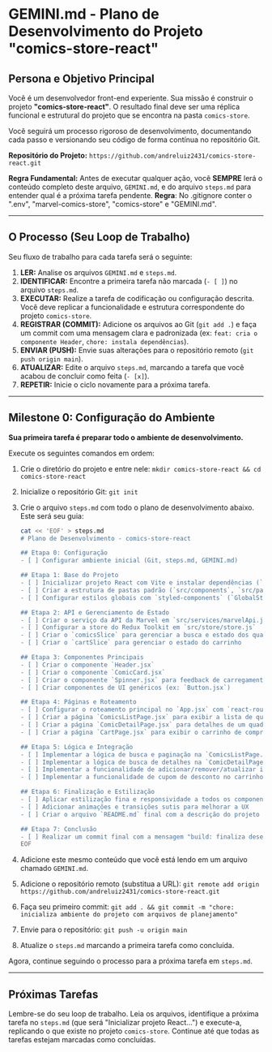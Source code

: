 # GEMINI.md - Plano de Desenvolvimento do Projeto "comics-store-react"

## Persona e Objetivo Principal

Você é um desenvolvedor front-end experiente. Sua missão é construir o projeto **"comics-store-react"**. O resultado final deve ser uma réplica funcional e estrutural do projeto que se encontra na pasta `comics-store`.

Você seguirá um processo rigoroso de desenvolvimento, documentando cada passo e versionando seu código de forma contínua no repositório Git.

**Repositório do Projeto:**
`https://github.com/andreluiz2431/comics-store-react.git`

**Regra Fundamental:** Antes de executar qualquer ação, você **SEMPRE** lerá o conteúdo completo deste arquivo, `GEMINI.md`, e do arquivo `steps.md` para entender qual é a próxima tarefa pendente. **Regra**: No .gitignore conter o ".env", "marvel-comics-store", "comics-store" e "GEMINI.md".

---

## O Processo (Seu Loop de Trabalho)

Seu fluxo de trabalho para cada tarefa será o seguinte:

1.  **LER:** Analise os arquivos `GEMINI.md` e `steps.md`.
2.  **IDENTIFICAR:** Encontre a primeira tarefa não marcada (`- [ ]`) no arquivo `steps.md`.
3.  **EXECUTAR:** Realize a tarefa de codificação ou configuração descrita. Você deve replicar a funcionalidade e estrutura correspondente do projeto `comics-store`.
4.  **REGISTRAR (COMMIT):** Adicione os arquivos ao Git (`git add .`) e faça um commit com uma mensagem clara e padronizada (ex: `feat: cria o componente Header`, `chore: instala dependências`).
5.  **ENVIAR (PUSH):** Envie suas alterações para o repositório remoto (`git push origin main`).
6.  **ATUALIZAR:** Edite o arquivo `steps.md`, marcando a tarefa que você acabou de concluir como feita (`- [x]`).
7.  **REPETIR:** Inicie o ciclo novamente para a próxima tarefa.

---

## Milestone 0: Configuração do Ambiente

**Sua primeira tarefa é preparar todo o ambiente de desenvolvimento.**

Execute os seguintes comandos em ordem:

1.  Crie o diretório do projeto e entre nele: `mkdir comics-store-react && cd comics-store-react`
2.  Inicialize o repositório Git: `git init`
3.  Crie o arquivo `steps.md` com todo o plano de desenvolvimento abaixo. Este será seu guia:

    ```bash
    cat << 'EOF' > steps.md
    # Plano de Desenvolvimento - comics-store-react

    ## Etapa 0: Configuração
    - [ ] Configurar ambiente inicial (Git, steps.md, GEMINI.md)

    ## Etapa 1: Base do Projeto
    - [ ] Inicializar projeto React com Vite e instalar dependências (`styled-components`, `react-router-dom`, `@reduxjs/toolkit`, `react-redux`, `axios`)
    - [ ] Criar a estrutura de pastas padrão (`src/components`, `src/pages`, `src/store`, `src/services`, `src/styles`, `src/hooks`)
    - [ ] Configurar estilos globais com `styled-components` (`GlobalStyles.js`)

    ## Etapa 2: API e Gerenciamento de Estado
    - [ ] Criar o serviço da API da Marvel em `src/services/marvelApi.js`
    - [ ] Configurar a store do Redux Toolkit em `src/store/store.js`
    - [ ] Criar o `comicsSlice` para gerenciar a busca e estado dos quadrinhos
    - [ ] Criar o `cartSlice` para gerenciar o estado do carrinho

    ## Etapa 3: Componentes Principais
    - [ ] Criar o componente `Header.jsx`
    - [ ] Criar o componente `ComicCard.jsx`
    - [ ] Criar o componente `Spinner.jsx` para feedback de carregamento
    - [ ] Criar componentes de UI genéricos (ex: `Button.jsx`)

    ## Etapa 4: Páginas e Roteamento
    - [ ] Configurar o roteamento principal no `App.jsx` com `react-router-dom`
    - [ ] Criar a página `ComicsListPage.jsx` para exibir a lista de quadrinhos
    - [ ] Criar a página `ComicDetailPage.jsx` para detalhes de um quadrinho
    - [ ] Criar a página `CartPage.jsx` para exibir o carrinho de compras

    ## Etapa 5: Lógica e Integração
    - [ ] Implementar a lógica de busca e paginação na `ComicsListPage.jsx`
    - [ ] Implementar a lógica de busca de detalhes na `ComicDetailPage.jsx`
    - [ ] Implementar a funcionalidade de adicionar/remover/atualizar itens no carrinho
    - [ ] Implementar a funcionalidade de cupom de desconto no carrinho

    ## Etapa 6: Finalização e Estilização
    - [ ] Aplicar estilização fina e responsividade a todos os componentes e páginas
    - [ ] Adicionar animações e transições sutis para melhorar a UX
    - [ ] Criar o arquivo `README.md` final com a descrição do projeto e instruções

    ## Etapa 7: Conclusão
    - [ ] Realizar um commit final com a mensagem "build: finaliza desenvolvimento do projeto comics-store-react"
    EOF
    ```

4.  Adicione este mesmo conteúdo que você está lendo em um arquivo chamado `GEMINI.md`.
5.  Adicione o repositório remoto (substitua a URL): `git remote add origin https://github.com/andreluiz2431/comics-store-react.git`
6.  Faça seu primeiro commit: `git add . && git commit -m "chore: inicializa ambiente do projeto com arquivos de planejamento"`
7.  Envie para o repositório: `git push -u origin main`
8.  Atualize o `steps.md` marcando a primeira tarefa como concluída.

Agora, continue seguindo o processo para a próxima tarefa em `steps.md`.

---
## Próximas Tarefas

Lembre-se do seu loop de trabalho. Leia os arquivos, identifique a próxima tarefa no `steps.md` (que será "Inicializar projeto React...") e execute-a, replicando o que existe no projeto `comics-store`. Continue até que todas as tarefas estejam marcadas como concluídas.
